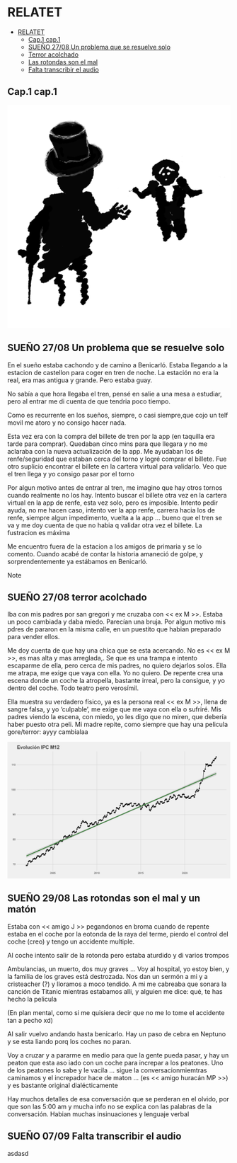 # RELATET

- [RELATET](#RELATET)
  - [Cap.1 cap.1](##Cap.1-cap.1)
  - [SUEÑO 27/08 Un problema que se resuelve solo](##SUEÑO-2708-Un-problema-que-se-resuelve-solo)
  - [Terror acolchado](##SUEÑO%2027/08%20Terror%20acolchado)
  - [Las rotondas son el mal](##SUEÑO%2029/08%20Las%20rotondas%20son%20el%20mal)
  - [Falta transcribir el audio](##Falta%20transcribir%20el%20audio)


## Cap.1 cap.1

![For real bro](https://raw.githubusercontent.com/ddavb/ddavb.github.io/master/_images/idea2.png)

  
## SUEÑO 27/08 Un problema que se resuelve solo 


En el sueño estaba cachondo y de camino a Benicarló. Estaba llegando a la estacion de castellon para coger en tren de noche. La estación no era la real, era mas antigua y grande. Pero estaba guay.

No sabía a que hora llegaba el tren, pensé en salie a una mesa a estudiar, pero al entrar me di cuenta de que tendria poco tiempo.

Como es recurrente en los sueños, siempre, o casi siempre,que cojo un telf movil me atoro y no consigo hacer nada.

Esta vez era con la compra del billete de tren por la app (en taquilla era tarde para comprar). Quedaban cinco mins para que llegara y no me aclaraba con la nueva actualización de la app. Me ayudaban los de renfe/seguridad que estaban cerca del torno y logré comprar el billete. Fue otro suplicio encontrar el billete en la cartera virtual para validarlo. Veo que el tren llega y yo consigo pasar por el torno

Por algun motivo antes de entrar al tren, me imagino que hay otros tornos cuando realmente no los hay. Intento buscar el billete otra vez en la cartera virtual en la app de renfe, esta vez solo, pero es imposible. Intento pedir ayuda, no me hacen caso, intento ver la app renfe, carrera hacia los de renfe, siempre algun impedimento, vuelta a la app … bueno que el tren se va y me doy cuenta de que no habia q validar otra vez el billete. La fustracion es máxima 

Me encuentro fuera de la estacion a los amigos de primaria y se lo comento. Cuando acabé de contar la historia amaneció de golpe, y sorprendentemente ya estábamos en Benicarló.

> [!NOTE]

## SUEÑO 27/08 terror acolchado

Iba con mis padres por san gregori y me cruzaba con << ex M >>. Estaba un poco cambiada y daba miedo. Parecían una bruja.
Por algun motivo mis pdres de pararon en la misma calle, en un puestito que habian preparado para vender ellos.

Me doy cuenta de que hay una chica que se esta acercando. No es << ex M >>, es mas alta y mas arreglada,.
Se que es una trampa e intento escaparme de ella, pero cerca de mis padres, no quiero dejarlos solos. Ella me atrapa, me exige que vaya con ella. Yo no quiero. De repente crea una escena donde un coche la atropella, bastante irreal, pero la consigue, y yo dentro del coche. Todo teatro pero verosímil.

Ella muestra su verdadero físico, ya es la persona real << ex M >>, llena de sangre falsa, y yo ‘culpable’, me exige que me vaya con ella o sufriré. Mis padres viendo la escena, con miedo, yo les digo que no miren, que debería haber puesto otra peli. Mi madre repite, como siempre que hay una pelicula gore/terror: ayyy cambialaa


![For real bro](https://raw.githubusercontent.com/ddavb/ddavb.github.io/master/_images/ipc_mensual.png)


## SUEÑO 29/08 Las rotondas son el mal y un matón

Estaba con << amigo J >> pegandonos en broma cuando de repente estaba en el coche por la eotonda de la raya del terme, pierdo el control del coche (creo) y tengo un accidente multiple.

Al coche intento salir de la rotonda pero estaba aturdido y di varios trompos

Ambulancias, un muerto, dos muy graves …
Voy al hospital, yo estoy bien, y la familia de los graves está destrozada. Nos dan un sermón a mi y a cristeacher (?) y lloramos a moco tendido. A mi me cabreaba que sonara la canción de Titanic mientras estabamos alli, y alguien me dice: qué, te has hecho la pelicula

(En plan mental, como si me quisiera decir que no me lo tome el accidente tan a pecho xd)

Al salir vuelvo andando hasta benicarlo. Hay un paso de cebra en Neptuno y se esta liando porq los coches no paran.

Voy a cruzar y a pararme en medio para que la gente pueda pasar, y hay un peaton que esta aso iado con un coche para increpar a los peatones. Uno de los peatones lo sabe y le vacila … sigue la conversacionmiemtras caminamos y el increpador hace de maton … (es << amigo huracán MP >>) y es bastante original dialécticamente

Hay muchos detalles de esa conversación que se perderan en el olvido, por que son las 5:00 am  y mucha info no se explica con las palabras de la conversación.
Habian muchas insinuaciones y lenguaje verbal

## SUEÑO 07/09 Falta transcribir el audio

asdasd
